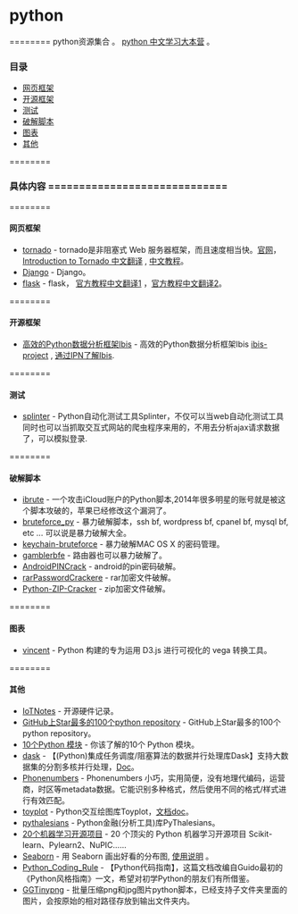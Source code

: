 # python
========
python资源集合 。 [python 中文学习大本营](http://www.pythondoc.com/) 。

###  目录
- [网页框架](#网页框架)
- [开源框架](#开源框架)
- [测试](#测试)
- [破解脚本](#破解脚本)
- [图表](#图表)
- [其他](#其他)

========
### 具体内容 =============================
========
#### 网页框架
* [tornado](https://github.com/tornadoweb/tornado) - tornado是非阻塞式 Web 服务器框架，而且速度相当快。[官网](http://www.tornadoweb.org)，[Introduction to Tornado 中文翻译](http://demo.pythoner.com/itt2zh/index.html) , [中文教程](http://www.tornadoweb.cn/ )。
* [Django](https://www.djangoproject.com/) - Django。 
* [flask](http://flask.pocoo.org/) - flask， [官方教程中文翻译1](http://www.pythondoc.com/flask/index.html) ，[官方教程中文翻译2](http://docs.jinkan.org/docs/flask/)。 

========
#### 开源框架
* [高效的Python数据分析框架Ibis](https://github.com/cloudera/ibis) - 高效的Python数据分析框架Ibis  [ibis-project](http://www.ibis-project.org/) , [通过IPN了解Ibis](http://nbviewer.ipython.org/github/cloudera/ibis-notebooks/tree/master/basic-tutorial/).

========
#### 测试
* [splinter](http://splinter.cobrateam.info/) - Python自动化测试工具Splinter，不仅可以当web自动化测试工具 同时也可以当抓取交互式网站的爬虫程序来用的，不用去分析ajax请求数据了，可以模拟登录.

========
#### 破解脚本
* [ibrute](https://github.com/hackappcom/ibrute) - 一个攻击iCloud账户的Python脚本,2014年很多明星的账号就是被这个脚本攻破的，苹果已经修改这个漏洞了。
* [bruteforce_py](https://github.com/rischanlab/bruteforce_py) - 暴力破解脚本，ssh bf, wordpress bf, cpanel bf, mysql bf, etc ... 可以说是暴力破解大全。
* [keychain-bruteforce](https://github.com/ziman/keychain-bruteforce) - 暴力破解MAC OS X 的密码管理。
* [gamblerbfe](https://github.com/mthbernardes/gamblerbfe) - 路由器也可以暴力破解了。
* [AndroidPINCrack](https://github.com/PentesterES/AndroidPINCrack) - android的pin密码破解。
* [rarPasswordCrackere](https://github.com/GauthamGoli/rarPasswordCrackere) - rar加密文件破解。
* [Python-ZIP-Cracker](https://github.com/agusmakmun/Python-ZIP-Cracker) - zip加密文件破解。

========
#### 图表
* [vincent](https://github.com/wrobstory/vincent) - Python 构建的专为运用 D3.js 进行可视化的 vega 转换工具。


========
#### 其他
* [IoTNotes](http://ideatouch.github.io/IoTNotes/) - 开源硬件记录。
* [GitHub上Star最多的100个python repository](http://www.jianshu.com/p/110f2a221096) - GitHub上Star最多的100个python repository。
* [10个Python 模块](http://www.imooc.com/article/1138) - 你该了解的10个 Python 模块。
* [dask](https://github.com/ContinuumIO/dask) - 【(Python)集成任务调度/阻塞算法的数据并行处理库Dask】支持大数据集的分割多核并行处理，[Doc](http://dask.pydata.org/en/latest/)。 
* [Phonenumbers](https://pypi.python.org/pypi/phonenumberslite/7.0.2) - Phonenumbers 小巧，实用简便，没有地理代编码，运营商，时区等metadata数据。它能识别多种格式，然后使用不同的格式/样式进行有效匹配。
* [toyplot](https://github.com/sandialabs/toyplot) - Python交互绘图库Toyplot，[文档doc](http://toyplot.readthedocs.org/en/latest/)。
* [pythalesians](https://github.com/thalesians/pythalesians/) - Python金融(分析工具)库PyThalesians。
* [20个机器学习开源项目](http://mp.weixin.qq.com/s?__biz=MzAwNTA4OTc3OQ==&mid=207199077&idx=1&sn=039cda9e698a85bc32d336c6f84dd059) - 20 个顶尖的 Python 机器学习开源项目 Scikit-learn、Pylearn2、NuPIC…… 
* [Seaborn](http://web.stanford.edu/~mwaskom/software/seaborn/) - 用 Seaborn 画出好看的分布图, [使用说明](http://staticor.io/post/2015-06-10seaborn-distribution-plot)  。
* [Python_Coding_Rule](http://ssv.sebug.net/Python_Coding_Rule) - 【Python代码指南】，这篇文档改编自Guido最初的《Python风格指南》一文，希望对初学Python的朋友们有所借鉴。
* [GGTinypng](https://github.com/ylovern/GGTinypng) - 批量压缩png和jpg图片python脚本，已经支持子文件夹里面的图片，会按原始的相对路径存放到输出文件夹内。
